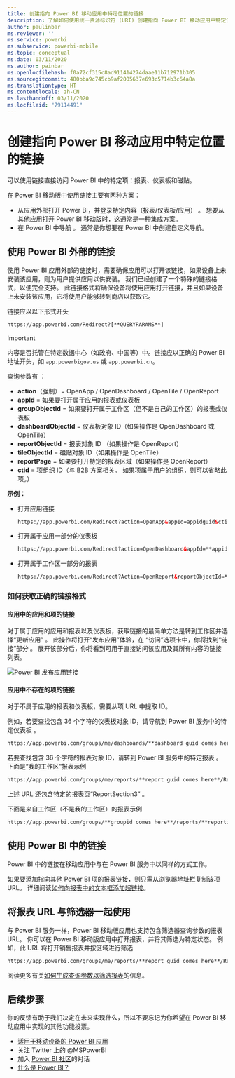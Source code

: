 ```yaml
---
title: 创建指向 Power BI 移动应用中特定位置的链接
description: 了解如何使用统一资源标识符 (URI) 创建指向 Power BI 移动应用中特定仪表板、磁贴或报表的深层链接。
author: paulinbar
ms.reviewer: ''
ms.service: powerbi
ms.subservice: powerbi-mobile
ms.topic: conceptual
ms.date: 03/11/2020
ms.author: painbar
ms.openlocfilehash: f0a72cf315c8ad911414274daae11b712971b305
ms.sourcegitcommit: 480bba9c745cb9af2005637e693c5714b3c64a8a
ms.translationtype: HT
ms.contentlocale: zh-CN
ms.lasthandoff: 03/11/2020
ms.locfileid: "79114491"
---
```

# <a name="create-a-link-to-a-specific-location-in-the-power-bi-mobile-apps"></a>创建指向 Power BI 移动应用中特定位置的链接
可以使用链接直接访问 Power BI 中的特定项：报表、仪表板和磁贴。

在 Power BI 移动版中使用链接主要有两种方案： 

* 从应用外部打开 Power BI，并登录特定内容（报表/仪表板/应用）  。 想要从其他应用打开 Power BI 移动版时，这通常是一种集成方案。 
* 在 Power BI 中导航  。 通常是你想要在 Power BI 中创建自定义导航。


## <a name="use-links-from-outside-of-power-bi"></a>使用 Power BI 外部的链接
使用 Power BI 应用外部的链接时，需要确保应用可以打开该链接，如果设备上未安装该应用，则为用户提供应用以供安装。 我们已经创建了一个特殊的链接格式，以便完全支持。 此链接格式将确保设备将使用应用打开链接，并且如果设备上未安装该应用，它将使用户能够转到商店以获取它。

链接应以以下形式开头  
```html
https://app.powerbi.com/Redirect?[**QUERYPARAMS**]
```

> [!IMPORTANT]
> 内容是否托管在特定数据中心（如政府、中国等）中。链接应以正确的 Power BI 地址开头，如 `app.powerbigov.us` 或 `app.powerbi.cn`。   
>


查询参数有  ：
* **action**（强制）= OpenApp / OpenDashboard / OpenTile / OpenReport
* **appId** = 如果要打开属于应用的报表或仪表板 
* **groupObjectId** = 如果要打开属于工作区（但不是自己的工作区）的报表或仪表板
* **dashboardObjectId** = 仪表板对象 ID（如果操作是 OpenDashboard 或 OpenTile）
* **reportObjectId** = 报表对象 ID （如果操作是 OpenReport）
* **tileObjectId** = 磁贴对象 ID（如果操作是 OpenTile）
* **reportPage** = 如果要打开特定的报表区域（如果操作是 OpenReport）
* **ctid** = 项组织 ID（与 B2B 方案相关。 如果项属于用户的组织，则可以省略此项。）

**示例：**

* 打开应用链接 
  ```html
  https://app.powerbi.com/Redirect?action=OpenApp&appId=appidguid&ctid=organizationid
  ```

* 打开属于应用一部分的仪表板 
  ```html
  https://app.powerbi.com/Redirect?action=OpenDashboard&appId=**appidguid**&dashboardObjectId=**dashboardidguid**&ctid=**organizationid**
  ```

* 打开属于工作区一部分的报表
  ```html
  https://app.powerbi.com/Redirect?Action=OpenReport&reportObjectId=**reportidguid**&groupObjectId=**groupidguid**&reportPage=**ReportSectionName**
  ```

### <a name="how-to-get-the-right-link-format"></a>如何获取正确的链接格式

#### <a name="links-of-apps-and-items-in-app"></a>应用中的应用和项的链接

对于属于应用的应用和报表以及仪表板，获取链接的最简单方法是转到工作区并选择“更新应用”  。 此操作将打开“发布应用”体验，在 “访问”选项卡中，你将找到“链接”部分  。 展开该部分后，你将看到可用于直接访问该应用及其所有内容的链接列表。

![Power BI 发布应用链接 ](./media/mobile-apps-links/mobile-link-copy-app-links.png)

#### <a name="links-of-items-not-in-app"></a>应用中不存在的项的链接 

对于不属于应用的报表和仪表板，需要从项 URL 中提取 ID。

例如，若要查找包含 36 个字符的仪表板对象 ID，请导航到 Power BI 服务中的特定仪表板  。 

```html
https://app.powerbi.com/groups/me/dashboards/**dashboard guid comes here**?ctid=**organization id comes here**`
```

若要查找包含 36 个字符的报表对象 ID，请转到 Power BI 服务中的特定报表  。
下面是“我的工作区”报表示例

```html
https://app.powerbi.com/groups/me/reports/**report guid comes here**/ReportSection3?ctid=**organization id comes here**`
```
上述 URL 还包含特定的报表页“ReportSection3”  。

下面是来自工作区（不是我的工作区）的报表示例

```html
https://app.powerbi.com/groups/**groupid comes here**/reports/**reportid comes here**/ReportSection1?ctid=**organizationid comes here**
```

## <a name="use-links-inside-power-bi"></a>使用 Power BI 中的链接

Power BI 中的链接在移动应用中与在 Power BI 服务中以同样的方式工作。

如果要添加指向其他 Power BI 项的报表链接，则只需从浏览器地址栏复制该项 URL。 详细阅读[如何向报表中的文本框添加超链接](https://docs.microsoft.com/power-bi/service-add-hyperlink-to-text-box)。

## <a name="use-report-url-with-filter"></a>将报表 URL 与筛选器一起使用
与 Power BI 服务一样，Power BI 移动版应用也支持包含筛选器查询参数的报表 URL。 你可以在 Power BI 移动版应用中打开报表，并将其筛选为特定状态。 例如，此 URL 将打开销售报表并按区域进行筛选

```html
https://app.powerbi.com/groups/me/reports/**report guid comes here**/ReportSection3?ctid=**organization id comes here**&filter=Store/Territory eq 'NC'
```

阅读更多有关[如何生成查询参数以筛选报表](https://docs.microsoft.com/power-bi/service-url-filters)的信息。

## <a name="next-steps"></a>后续步骤
你的反馈有助于我们决定在未来实现什么，所以不要忘记为你希望在 Power BI 移动应用中实现的其他功能投票。 

* [适用于移动设备的 Power BI 应用](mobile-apps-for-mobile-devices.md)
* 关注 Twitter 上的 @MSPowerBI
* 加入 [Power BI 社区](https://community.powerbi.com/)的对话
* [什么是 Power BI？](../../fundamentals/power-bi-overview.md)

